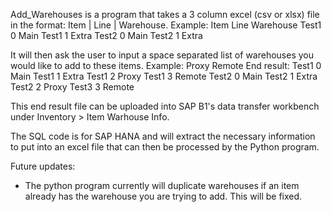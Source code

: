 Add_Warehouses is a program that takes a 3 column excel (csv or xlsx) file in the format: Item | Line | Warehouse.
Example: 
Item    Line  Warehouse
Test1   0     Main
Test1   1     Extra
Test2   0     Main
Test2   1     Extra

It will then ask the user to input a space separated list of warehouses you would like to add to these items.
Example: Proxy Remote
End result:
Test1   0     Main
Test1   1     Extra
Test1   2     Proxy
Test1   3     Remote
Test2   0     Main
Test2   1     Extra
Test2   2     Proxy
Test3   3     Remote

This end result file can be uploaded into SAP B1's data transfer workbench under Inventory > Item Warhouse Info.

The SQL code is for SAP HANA and will extract the necessary information to put into an excel file that can then be processed by the Python program.

Future updates:
- The python program currently will duplicate warehouses if an item already has the warehouse you are trying to add. This will be fixed.
